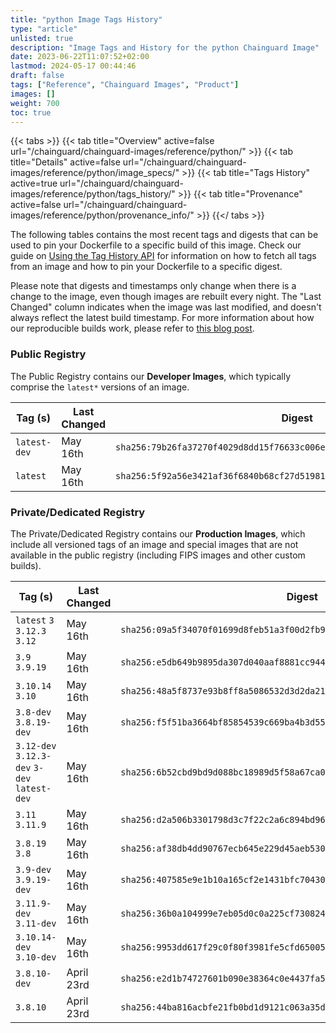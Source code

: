 ```yaml
---
title: "python Image Tags History"
type: "article"
unlisted: true
description: "Image Tags and History for the python Chainguard Image"
date: 2023-06-22T11:07:52+02:00
lastmod: 2024-05-17 00:44:46
draft: false
tags: ["Reference", "Chainguard Images", "Product"]
images: []
weight: 700
toc: true
---
```


{{< tabs >}}
{{< tab title="Overview" active=false url="/chainguard/chainguard-images/reference/python/" >}}
{{< tab title="Details" active=false url="/chainguard/chainguard-images/reference/python/image_specs/" >}}
{{< tab title="Tags History" active=true url="/chainguard/chainguard-images/reference/python/tags_history/" >}}
{{< tab title="Provenance" active=false url="/chainguard/chainguard-images/reference/python/provenance_info/" >}}
{{</ tabs >}}

The following tables contains the most recent tags and digests that can be used to pin your Dockerfile to a specific build of this image. Check our guide on [Using the Tag History API](/chainguard/chainguard-images/using-the-tag-history-api/) for information on how to fetch all tags from an image and how to pin your Dockerfile to a specific digest.

Please note that digests and timestamps only change when there is a change to the image, even though images are rebuilt every night. The "Last Changed" column indicates when the image was last modified, and doesn't always reflect the latest build timestamp. For more information about how our reproducible builds work, please refer to [this blog post](https://www.chainguard.dev/unchained/reproducing-chainguards-reproducible-image-builds).

### Public Registry
The Public Registry contains our **Developer Images**, which typically comprise the `latest*` versions of an image.

| Tag (s)       | Last Changed | Digest                                                                    |
|---------------|--------------|---------------------------------------------------------------------------|
|  `latest-dev` | May 16th     | `sha256:79b26fa37270f4029d8dd15f76633c006e3270822069655504a477d172b0150b` |
|  `latest`     | May 16th     | `sha256:5f92a56e3421af36f6840b68cf27d5198105c48c87cecf8863edb38c39100394` |


### Private/Dedicated Registry
The Private/Dedicated Registry contains our **Production Images**, which include all versioned tags of an image and special images that are not available in the public registry (including FIPS images and other custom builds).

| Tag (s)                                       | Last Changed | Digest                                                                    |
|-----------------------------------------------|--------------|---------------------------------------------------------------------------|
|  `latest` `3` `3.12.3` `3.12`                 | May 16th     | `sha256:09a5f34070f01699d8feb51a3f00d2fb90ee7cdbfe80ab7028baac9ff706ae45` |
|  `3.9` `3.9.19`                               | May 16th     | `sha256:e5db649b9895da307d040aaf8881cc94477d5ec6668a3e010b177accf1b03662` |
|  `3.10.14` `3.10`                             | May 16th     | `sha256:48a5f8737e93b8ff8a5086532d3d2da2187388b5e24baf610ba8109e89fb982f` |
|  `3.8-dev` `3.8.19-dev`                       | May 16th     | `sha256:f5f51ba3664bf85854539c669ba4b3d55b0245cb247a550b9d0dc15538a7997b` |
|  `3.12-dev` `3.12.3-dev` `3-dev` `latest-dev` | May 16th     | `sha256:6b52cbd9bd9d088bc18989d5f58a67ca01908c394724c66758775a6c5372e185` |
|  `3.11` `3.11.9`                              | May 16th     | `sha256:d2a506b3301798d3c7f22c2a6c894bd96996bae4a493b355d6836f01d3fef3e4` |
|  `3.8.19` `3.8`                               | May 16th     | `sha256:af38db4dd90767ecb645e229d45aeb5309df9789b556b283238ce056817e8fad` |
|  `3.9-dev` `3.9.19-dev`                       | May 16th     | `sha256:407585e9e1b10a165cf2e1431bfc70430b95f661559520f6fa6f2b288f0cbc96` |
|  `3.11.9-dev` `3.11-dev`                      | May 16th     | `sha256:36b0a104999e7eb05d0c0a225cf730824f513408a3625db86f78902ea59ed371` |
|  `3.10.14-dev` `3.10-dev`                     | May 16th     | `sha256:9953dd617f29c0f80f3981fe5cfd650055220e1da971449cb319652941ce2309` |
|  `3.8.10-dev`                                 | April 23rd   | `sha256:e2d1b74727601b090e38364c0e4437fa5e5dfb694977cee500fe1b05a82e43e4` |
|  `3.8.10`                                     | April 23rd   | `sha256:44ba816acbfe21fb0bd1d9121c063a35dca1ab51dc3a7d4025f96f58b416c132` |

